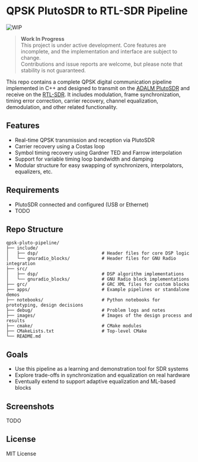 # QPSK PlutoSDR to RTL-SDR Pipeline

![WIP](https://img.shields.io/badge/status-WIP-orange)

> **Work In Progress**  
> This project is under active development. Core features are incomplete, and the implementation and interface are subject to change.  
> Contributions and issue reports are welcome, but please note that stability is not guaranteed.

This repo contains a complete QPSK digital communication pipeline implemented in C++ and designed to transmit on the [ADALM PlutoSDR](https://www.analog.com/en/resources/evaluation-hardware-and-software/evaluation-boards-kits/adalm-pluto.html) and receive on the [RTL-SDR](https://www.rtl-sdr.com/). It includes modulation, frame synchronization, timing error correction, carrier recovery, channel equalization, demodulation, and other related functionality.

## Features

- Real-time QPSK transmission and reception via PlutoSDR
- Carrier recovery using a Costas loop 
- Symbol timing recovery using Gardner TED and Farrow interpolation
- Support for variable timing loop bandwidth and damping
- Modular structure for easy swapping of synchronizers, interpolators, equalizers, etc.

## Requirements

- PlutoSDR connected and configured (USB or Ethernet)
- TODO

## Repo Structure
```text
qpsk-pluto-pipeline/   
├── include/  
│   ├── dsp/                        # Header files for core DSP logic  
│   └── gnuradio_blocks/            # Header files for GNU Radio integration  
├── src/  
│   ├── dsp/                        # DSP algorithm implementations  
│   └── gnuradio_blocks/            # GNU Radio block implementations  
├── grc/                            # GRC XML files for custom blocks  
├── apps/                           # Example pipelines or standalone demos  
├── notebooks/                      # Python notebooks for prototyping, design decisions  
├── debug/                          # Problem logs and notes  
├── images/                         # Images of the design process and results
├── cmake/                          # CMake modules  
├── CMakeLists.txt                  # Top-level CMake  
└── README.md
```

## Goals

- Use this pipeline as a learning and demonstration tool for SDR systems
- Explore trade-offs in synchronization and equalization on real hardware
- Eventually extend to support adaptive equalization and ML-based blocks

## Screenshots

TODO

## License

MIT License

